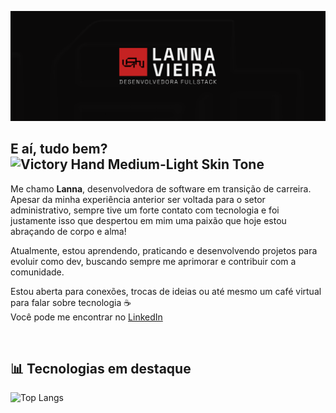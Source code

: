 ![Welcome to my GitHub, Lanna Vieira, Software Developer!](capa-github.png)

## E aí, tudo bem? <img src="https://raw.githubusercontent.com/Tarikul-Islam-Anik/Animated-Fluent-Emojis/master/Emojis/Hand%20gestures/Victory%20Hand%20Medium-Light%20Skin%20Tone.png" alt="Victory Hand Medium-Light Skin Tone" width="25" height="25" />

Me chamo **Lanna**, desenvolvedora de software em transição de carreira.  
Apesar da minha experiência anterior ser voltada para o setor administrativo, sempre tive um forte contato com tecnologia e foi justamente isso que despertou em mim uma paixão que hoje estou abraçando de corpo e alma!

Atualmente, estou aprendendo, praticando e desenvolvendo projetos para evoluir como dev, buscando sempre me aprimorar e contribuir com a comunidade.

Estou aberta para conexões, trocas de ideias ou até mesmo um café virtual para falar sobre tecnologia ☕  
Você pode me encontrar no [LinkedIn](https://www.linkedin.com/in/lannavieira/)

<br>

## 📊 Tecnologias em destaque

![Top Langs](https://github-readme-stats.vercel.app/api/top-langs/?username=lannavx&theme=dark&layout=compact)
